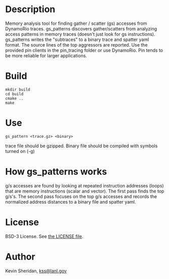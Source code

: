 # Description
Memory analysis tool for finding gather / scatter (gs) accesses from DynamoRio traces. gs_patterns discovers gather/scatters from analyzing access patterns in memory traces (doesn't just look for gs instructions). gs_patterns writes the "subtraces" to a binary trace and spatter yaml format. The source lines of the top aggressors are reported. Use the provided pin clients in the pin_tracing folder or use DynamoRio. Pin tends to be more reliable for larger applications.

# Build
```
mkdir build
cd build
cmake ..
make
```

# Use
```
gs_pattern <trace.gz> <binary>
```
trace file should be gzipped. Binary file should be compiled with symbols turned on (-g)

# How gs_patterns works
g/s accesses are found by looking at repeated instruction addresses (loops) that are memory instructions (scalar and vector). The first pass finds the top g/s's. The second pass focuses on the top g/s accesses and records the normalized address distances to a binary file and spatter yaml.

# License
BSD-3 License. See [the LICENSE file](https://github.com/lanl/gs_patterns/blob/main/LICENSE).
  
# Author
Kevin Sheridan, <kss@lanl.gov>
